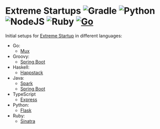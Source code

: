 # Extreme Startups ![Gradle](https://github.com/artamonovkirill/extreme-startup/workflows/Gradle/badge.svg) ![Python](https://github.com/artamonovkirill/extreme-startup/workflows/Python/badge.svg) ![NodeJS](https://github.com/artamonovkirill/extreme-startup/workflows/NodeJS/badge.svg) ![Ruby](https://github.com/artamonovkirill/extreme-startup/workflows/Ruby/badge.svg) [![Go](https://github.com/artamonovkirill/extreme-startup/actions/workflows/go.yml/badge.svg)](https://github.com/artamonovkirill/extreme-startup/actions/workflows/go.yml) 

Initial setups for [Extreme Startup](https://github.com/rchatley/extreme_startup) in different languages:

* Go:
  * [Mux](./go/mux)
* Groovy:
  * [Spring Boot](./groovy/springboot)
* Haskell:
  * [Happstack](./haskell/happstack/README.md)
* Java:
  * [Spark](./java/spark)
  * [Spring Boot](./java/springboot)
* TypeScript
  * [Express](./nodejs/express/README.md)
* Python:
  * [Flask](./python/flask/README.md)
* Ruby:
  * [Sinatra](./ruby/sinatra/README.md)